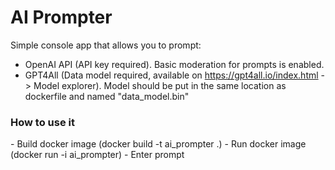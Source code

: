 ﻿<h1>AI Prompter</h1>

<span>Simple console app that allows you to prompt: 
- OpenAI API (API key required). Basic moderation for prompts is enabled.
- GPT4All (Data model required, available on https://gpt4all.io/index.html -> Model explorer). Model should be put in the same location as dockerfile and named "data_model.bin"
</span>

<h3>How to use it</h3>
<span>
- Build docker image (docker build -t ai_prompter .)
- Run docker image (docker run -i ai_prompter)
- Enter prompt
</span>